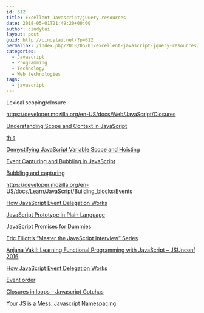 ```yaml
---
id: 612
title: Excellent Javascript/jQuery resources
date: 2018-05-01T21:49:20+00:00
author: cindylai
layout: post
guid: http://cindylai.net/?p=612
permalink: /index.php/2018/05/01/excellent-javascript-jquery-resources/
categories:
  - Javascript
  - Programming
  - Technology
  - Web technologies
tags:
  - javascript
---
```

Lexical scoping/closure
  
https://developer.mozilla.org/en-US/docs/Web/JavaScript/Closures
  


[Understanding Scope and Context in JavaScript](http://ryanmorr.com/understanding-scope-and-context-in-javascript/)

[this](https://developer.mozilla.org/en-US/docs/Web/JavaScript/Reference/Operators/this)

[Demystifying JavaScript Variable Scope and Hoisting](https://www.sitepoint.com/demystifying-javascript-variable-scope-hoisting/)

<a href="https://www.kirupa.com/html5/event_capturing_bubbling_javascript.htm" rel="noopener" target="_blank">Event Capturing and Bubbling in JavaScript</a>
  
[Bubbling and capturing](https://javascript.info/bubbling-and-capturing)
  
https://developer.mozilla.org/en-US/docs/Learn/JavaScript/Building_blocks/Events

[How JavaScript Event Delegation Works](https://davidwalsh.name/event-delegate)

[JavaScript Prototype in Plain Language](http://javascriptissexy.com/javascript-prototype-in-plain-detailed-language/)

<a href="https://scotch.io/tutorials/javascript-promises-for-dummies" rel="noopener" target="_blank">JavaScript Promises for Dummies</a>

<a href="https://gist.github.com/Geoff-Ford/c985b67a1a27deadb970d828b6a90282" rel="noopener" target="_blank">Eric Elliott&#8217;s &#8220;Master the JavaScript Interview&#8221; Series</a>

<a href="https://www.youtube.com/watch?v=e-5obm1G_FY" rel="noopener" target="_blank">Anjana Vakil: Learning Functional Programming with JavaScript &#8211; JSUnconf 2016</a>

<a href="https://davidwalsh.name/event-delegate" rel="noopener" target="_blank">How JavaScript Event Delegation Works</a>

<a href="https://www.quirksmode.org/js/events_order.html" rel="noopener" target="_blank">Event order</a>

<a href="http://www.teknically-speaking.com/2013/01/closures-in-loops-javascript-gotchas.html" rel="noopener" target="_blank">Closures in loops &#8211; Javascript Gotchas</a>

<a href="https://mikecavaliere.com/your-js-is-a-mess-javascript-namespacing/" rel="noopener" target="_blank">Your JS is a Mess. Javascript Namespacing</a>